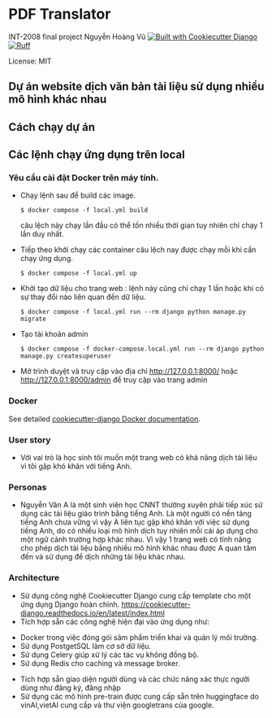 # PDF Translator

INT-2008 final project
Nguyễn Hoàng Vũ 
[![Built with Cookiecutter Django](https://img.shields.io/badge/built%20with-Cookiecutter%20Django-ff69b4.svg?logo=cookiecutter)](https://github.com/cookiecutter/cookiecutter-django/)
[![Ruff](https://img.shields.io/endpoint?url=https://raw.githubusercontent.com/astral-sh/ruff/main/assets/badge/v2.json)](https://github.com/astral-sh/ruff)

License: MIT

## Dự án website dịch văn bản tài liệu sử dụng nhiều mô hình khác nhau

## Cách chạy dự án

## Các lệnh chạy ứng dụng trên local

### Yêu cầu cài đặt Docker trên máy tính.

- Chạy lệnh sau để build các image.

      $ docker compose -f local.yml build

  câu lệch này chạy lần đầu có thể tốn nhiều thời gian tuy nhiên chỉ chạy 1 lần duy nhất.

- Tiếp theo khởi chạy các container câu lệch nay được chạy mỗi khi cần chạy ứng dụng.

      $ docker compose -f local.yml up
  
- Khởi tạo dữ liệu cho trang web : lệnh này cũng chỉ chạy 1 lần hoặc khi có sự thay đổi nào liên quan đến dữ liệu.
  
      $ docker compose -f local.yml run --rm django python manage.py migrate

- Tạo tài khoản admin

      $ docker compose -f docker-compose.local.yml run --rm django python manage.py createsuperuser
 
- Mở trình duyệt và truy cập vào địa chỉ  http://127.0.0.1:8000/ hoặc http://127.0.0.1:8000/admin để truy cập vào trang admin
### Docker

See detailed [cookiecutter-django Docker documentation](http://cookiecutter-django.readthedocs.io/en/latest/deployment-with-docker.html).

### User story
- Với vai trò là học sinh tôi muốn một trang web có khả năng dịch tài liệu vì tôi gặp khó khăn với tiếng Anh.
### Personas
- Nguyễn Văn A là một sinh viên học CNNT thường xuyên phải tiếp xúc sử dụng các tài liệu giáo trình bằng tiếng Anh. Là một người có nền tảng tiếng Anh chưa vững vì vậy A liên tục gặp khó khăn với việc sử dụng tiếng Anh, do có nhiều loại mô hình dịch tuy nhiên mỗi cái áp dụng cho một ngữ cảnh trường hợp khác nhau. Vì vậy 1 trang web có tính năng cho phép dịch tài liệu bằng nhiều mô hình khác nhau được A quan tâm đến và sử dụng để dịch những tài liệu khác nhau.

### Architecture
- Sử dụng công nghệ Cookiecutter Django cung cấp template cho một ứng dụng Django hoàn chỉnh. 
https://cookiecutter-django.readthedocs.io/en/latest/index.html
- Tích hợp sẵn các công nghệ hiện đại vào ứng dụng như:
+ Docker trong việc đóng gói sảm phẩm triển khai và quản lý môi trường.
+ Sử dụng PostgetSQL làm cơ sở dữ liệu.
+ Sử dụng Celery giúp xử lý các tác vụ không đồng bộ.
+ Sử dụng Redis cho caching và message broker.
- Tích hợp sẵn giao diện người dùng và các chức năng xác thực người dùng như đăng ký, đăng nhập
- Sử dụng các mô hình pre-train được cung cấp sẵn trên huggingface do vinAI,vietAI cung cấp và thư viện googletrans của google.

